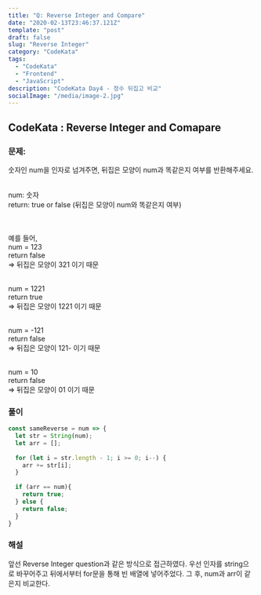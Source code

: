 ```yaml
---
title: "Q: Reverse Integer and Compare"
date: "2020-02-13T23:46:37.121Z"
template: "post"
draft: false
slug: "Reverse Integer"
category: "CodeKata"
tags:
  - "CodeKata"
  - "Frontend"
  - "JavaScript"
description: "CodeKata Day4 - 정수 뒤집고 비교"
socialImage: "/media/image-2.jpg"
---
```


## CodeKata : Reverse Integer and Comapare

### 문제: 

숫자인 num을 인자로 넘겨주면, 뒤집은 모양이 num과 똑같은지 여부를 반환해주세요.

<br>num: 숫자
<br>return: true or false (뒤집은 모양이 num와 똑같은지 여부)


<br><br>예를 들어,
<br>num = 123
<br>return false 
<br>=> 뒤집은 모양이 321 이기 때문

<br>num = 1221
<br>return true 
<br>=> 뒤집은 모양이 1221 이기 때문

<br>num = -121
<br>return false 
<br>=> 뒤집은 모양이 121- 이기 때문

<br>num = 10
<br>return false 
<br>=> 뒤집은 모양이 01 이기 때문


### 풀이

```js
const sameReverse = num => {
  let str = String(num);
  let arr = [];
  
  for (let i = str.length - 1; i >= 0; i--) {
    arr += str[i];
  }
  
  if (arr == num){
    return true;
  } else {
    return false;
  }
}
```

### 해설 <br>
앞선 Reverse Integer question과 같은 방식으로 접근하였다. 우선 인자를 string으로 바꾸어주고 뒤에서부터 for문을 통해 빈 배열에 넣어주었다.
그 후, num과 arr이 같은지 비교한다.

